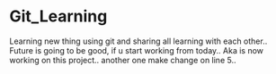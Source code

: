 # Git_Learning
Learning new thing using git and sharing all learning with each other..
Future is going to be good, if u start working from today..
Aka is now working on this project..
another one make change on line 5..
